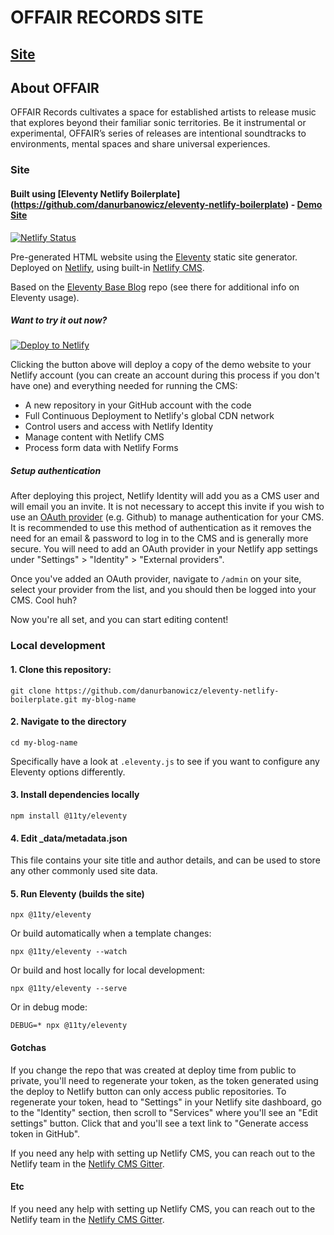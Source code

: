 # OFFAIR RECORDS SITE

## [Site](https://offair.co/)

## About OFFAIR

OFFAIR Records cultivates a space for established artists to release music that explores beyond their familiar sonic territories. Be it instrumental or experimental, OFFAIR’s series of releases are intentional soundtracks to environments, mental spaces and share universal experiences.

### Site

#### Built using [Eleventy Netlify Boilerplate] (https://github.com/danurbanowicz/eleventy-netlify-boilerplate) - [Demo Site](https://eleventy-netlify-boilerplate.netlify.app/) 
[![Netlify Status](https://api.netlify.com/api/v1/badges/bbf28a84-4bdb-407b-a2fa-32628d27fa3d/deploy-status)](https://app.netlify.com/sites/eleventy-netlify-boilerplate/deploys)

Pre-generated HTML website using the [Eleventy](https://www.11ty.io/) static site generator. Deployed on [Netlify](https://www.netlify.com), using built-in [Netlify CMS](https://www.netlifycms.org/).

Based on the [Eleventy Base Blog](https://github.com/11ty/eleventy-base-blog) repo (see there for additional info on Eleventy usage).

##### Want to try it out now?
[![Deploy to Netlify](https://www.netlify.com/img/deploy/button.svg)](https://app.netlify.com/start/deploy?repository=https://github.com/danurbanowicz/eleventy-netlify-boilerplate&stack=cms)

Clicking the button above will deploy a copy of the demo website to your Netlify
account (you can create an account during this process if you don't have one)
and everything needed for running the CMS:

* A new repository in your GitHub account with the code
* Full Continuous Deployment to Netlify's global CDN network
* Control users and access with Netlify Identity
* Manage content with Netlify CMS
* Process form data with Netlify Forms

##### Setup authentication

After deploying this project, Netlify Identity will add you as a CMS user and
will email you an invite. It is not necessary to accept this invite if you wish
to use an
[OAuth provider](https://www.netlify.com/docs/identity/#external-provider-login)
(e.g. Github) to manage authentication for your CMS.
It is recommended to use this method of authentication as it removes the need
for an email & password to log in to the CMS and is generally more secure. You
will need to add an OAuth provider in your Netlify app settings under
"Settings" > "Identity" > "External providers".

Once you've added an OAuth provider, navigate to `/admin` on your site, select your provider from the
list, and you should then be logged into your CMS. Cool huh?

Now you're all set, and you can start editing content!

### Local development

#### 1. Clone this repository:

```
git clone https://github.com/danurbanowicz/eleventy-netlify-boilerplate.git my-blog-name
```


#### 2. Navigate to the directory

```
cd my-blog-name
```

Specifically have a look at `.eleventy.js` to see if you want to configure any Eleventy options differently.

#### 3. Install dependencies locally

```
npm install @11ty/eleventy
```

#### 4. Edit _data/metadata.json

This file contains your site title and author details, and can be used to store any other commonly used site data.

#### 5. Run Eleventy (builds the site)

```
npx @11ty/eleventy
```

Or build automatically when a template changes:
```
npx @11ty/eleventy --watch
```

Or build and host locally for local development:
```
npx @11ty/eleventy --serve
```

Or in debug mode:
```
DEBUG=* npx @11ty/eleventy
```

#### Gotchas

If you change the repo that was created at deploy time from public to private, you'll need to regenerate your token,
as the token generated using the deploy to Netlify button can only access public repositories. To
regenerate your token, head to "Settings" in your Netlify site dashboard, go to the "Identity"
section, then scroll to "Services" where you'll see an "Edit settings" button. Click that and you'll
see a text link to "Generate access token in GitHub".

If you need any help with setting up Netlify CMS, you can reach out to the Netlify team in the [Netlify CMS Gitter](https://gitter.im/netlify/netlifycms).

#### Etc

If you need any help with setting up Netlify CMS, you can reach out to the Netlify team in the [Netlify CMS Gitter](https://gitter.im/netlify/netlifycms).
